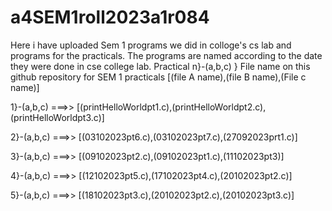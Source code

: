 # a4SEM1roll2023a1r084
Here i have uploaded Sem 1 programs  we did in colloge's cs lab and programs for the practicals. The programs are named according to the date they were done in cse college lab.
Practical n}-(a,b,c) } File name on this github repository for SEM 1 practicals [(file A name),(file B name),(File c name)]

1}-(a,b,c) ===>> [(printHelloWorldpt1.c),(printHelloWorldpt2.c),(printHelloWorldpt3.c)]

2}-(a,b,c) ===>> [(03102023pt6.c),(03102023pt7.c),(27092023prt1.c)]

3}-(a,b,c) ===>> [(09102023pt2.c),(09102023pt1.c),(11102023pt3)]

4}-(a,b,c) ===>> [(12102023pt5.c),(17102023pt4.c),(20102023pt2.c)]

5}-(a,b,c) ===>> [(18102023pt3.c),(20102023pt2.c),(20102023pt3.c)]
